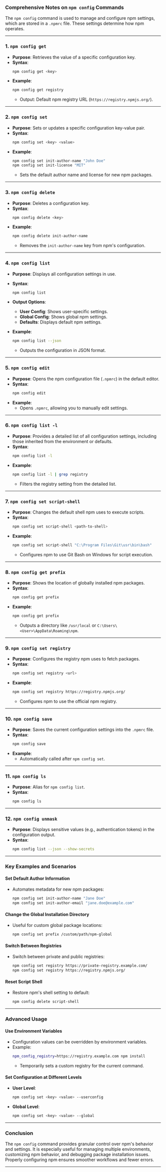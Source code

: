 ### **Comprehensive Notes on `npm config` Commands**

The `npm config` command is used to manage and configure npm settings, which are stored in a `.npmrc` file. These settings determine how npm operates.

---

### **1. `npm config get`**
- **Purpose**: Retrieves the value of a specific configuration key.
- **Syntax**:
  ```bash
  npm config get <key>
  ```
- **Example**:
  ```bash
  npm config get registry
  ```
  - Output: Default npm registry URL (`https://registry.npmjs.org/`).

---

### **2. `npm config set`**
- **Purpose**: Sets or updates a specific configuration key-value pair.
- **Syntax**:
  ```bash
  npm config set <key> <value>
  ```
- **Example**:
  ```bash
  npm config set init-author-name "John Doe"
  npm config set init-license "MIT"
  ```
  - Sets the default author name and license for new npm packages.

---

### **3. `npm config delete`**
- **Purpose**: Deletes a configuration key.
- **Syntax**:
  ```bash
  npm config delete <key>
  ```
- **Example**:
  ```bash
  npm config delete init-author-name
  ```
  - Removes the `init-author-name` key from npm's configuration.

---

### **4. `npm config list`**
- **Purpose**: Displays all configuration settings in use.
- **Syntax**:
  ```bash
  npm config list
  ```
- **Output Options**:
  - **User Config**: Shows user-specific settings.
  - **Global Config**: Shows global npm settings.
  - **Defaults**: Displays default npm settings.

- **Example**:
  ```bash
  npm config list --json
  ```
  - Outputs the configuration in JSON format.

---

### **5. `npm config edit`**
- **Purpose**: Opens the npm configuration file (`.npmrc`) in the default editor.
- **Syntax**:
  ```bash
  npm config edit
  ```
- **Example**:
  - Opens `.npmrc`, allowing you to manually edit settings.

---

### **6. `npm config list -l`**
- **Purpose**: Provides a detailed list of all configuration settings, including those inherited from the environment or defaults.
- **Syntax**:
  ```bash
  npm config list -l
  ```
- **Example**:
  ```bash
  npm config list -l | grep registry
  ```
  - Filters the registry setting from the detailed list.

---

### **7. `npm config set script-shell`**
- **Purpose**: Changes the default shell npm uses to execute scripts.
- **Syntax**:
  ```bash
  npm config set script-shell <path-to-shell>
  ```
- **Example**:
  ```bash
  npm config set script-shell "C:\Program Files\Git\usr\bin\bash"
  ```
  - Configures npm to use Git Bash on Windows for script execution.

---

### **8. `npm config get prefix`**
- **Purpose**: Shows the location of globally installed npm packages.
- **Syntax**:
  ```bash
  npm config get prefix
  ```
- **Example**:
  ```bash
  npm config get prefix
  ```
  - Outputs a directory like `/usr/local` or `C:\Users\<User>\AppData\Roaming\npm`.

---

### **9. `npm config set registry`**
- **Purpose**: Configures the registry npm uses to fetch packages.
- **Syntax**:
  ```bash
  npm config set registry <url>
  ```
- **Example**:
  ```bash
  npm config set registry https://registry.npmjs.org/
  ```
  - Configures npm to use the official npm registry.

---

### **10. `npm config save`**
- **Purpose**: Saves the current configuration settings into the `.npmrc` file.
- **Syntax**:
  ```bash
  npm config save
  ```
- **Example**:
  - Automatically called after `npm config set`.

---

### **11. `npm config ls`**
- **Purpose**: Alias for `npm config list`.
- **Syntax**:
  ```bash
  npm config ls
  ```

---

### **12. `npm config unmask`**
- **Purpose**: Displays sensitive values (e.g., authentication tokens) in the configuration output.
- **Syntax**:
  ```bash
  npm config list --json --show-secrets
  ```

---

### **Key Examples and Scenarios**

#### **Set Default Author Information**
- Automates metadata for new npm packages:
  ```bash
  npm config set init-author-name "Jane Doe"
  npm config set init-author-email "jane.doe@example.com"
  ```

#### **Change the Global Installation Directory**
- Useful for custom global package locations:
  ```bash
  npm config set prefix /custom/path/npm-global
  ```

#### **Switch Between Registries**
- Switch between private and public registries:
  ```bash
  npm config set registry https://private-registry.example.com/
  npm config set registry https://registry.npmjs.org/
  ```

#### **Reset Script Shell**
- Restore npm's shell setting to default:
  ```bash
  npm config delete script-shell
  ```

---

### **Advanced Usage**

#### **Use Environment Variables**
- Configuration values can be overridden by environment variables.
- Example:
  ```bash
  npm_config_registry=https://registry.example.com npm install
  ```
  - Temporarily sets a custom registry for the current command.

#### **Set Configuration at Different Levels**
- **User Level**:
  ```bash
  npm config set <key> <value> --userconfig
  ```
- **Global Level**:
  ```bash
  npm config set <key> <value> --global
  ```

---

### **Conclusion**

The `npm config` command provides granular control over npm's behavior and settings. It is especially useful for managing multiple environments, customizing npm behavior, and debugging package installation issues. Properly configuring npm ensures smoother workflows and fewer errors.

---
